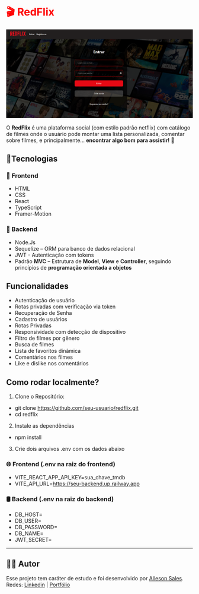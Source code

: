 <h1 style="color:red;">🎬 RedFlix</h1>

![Preview do RedFlix](./public/redread.png)

O **RedFlix** é uma plataforma social (com estilo padrão netflix) com catálogo de filmes onde o usuário pode montar uma lista personalizada, comentar sobre filmes, e principalmente... **encontrar algo bom para assistir!** 🍿

## 🚀Tecnologias

### 🧩 Frontend

- HTML
- CSS
- React
- TypeScript
- Framer-Motion

### 🧠 Backend

- Node.Js
- Sequelize – ORM para banco de dados relacional
- JWT - Autenticação com tokens
- Padrão **MVC** – Estrutura de **Model**, **View** e **Controller**, seguindo princípios de **programação orientada a objetos**

## Funcionalidades

- Autenticação de usuário
- Rotas privadas com verificação via token
- Recuperação de Senha
- Cadastro de usuários
- Rotas Privadas
- Responsividade com detecção de dispositivo
- Filtro de filmes por gênero
- Busca de filmes
- Lista de favoritos dinâmica
- Comentários nos filmes
- Like e dislike nos comentários

## Como rodar localmente?

1. Clone o Repositório:

- git clone https://github.com/seu-usuario/redflix.git
- cd redflix

2. Instale as dependências

- npm install

3. Crie dois arquivos .env com os dados abaixo

### 🌐 Frontend (.env na raiz do frontend)

- VITE_REACT_APP_API_KEY=sua_chave_tmdb
- VITE_API_URL=https://seu-backend.up.railway.app

### 🛢️ Backend (.env na raiz do backend)

- DB_HOST=
- DB_USER=
- DB_PASSWORD=
- DB_NAME=
- JWT_SECRET=

---

## 👨‍💻 Autor

Esse projeto tem caráter de estudo e foi desenvolvido por [Alleson Sales](https://github.com/allesonsales).
Redes: [Linkedin](https://www.linkedin.com/in/allesonsales/) | [Portfólio](https://allesonsales.github.io/portfolio)
